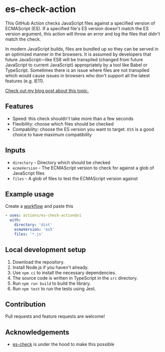 # es-check-action

This GitHub Action checks JavaScript files against a specified version of ECMAScript (ES). If a specified file's ES version doesn't match the ES version argument, this action will throw an error and log the files that didn't match the check.

In modern JavaScript builds, files are bundled up so they can be served in an optimized manner in the browsers. It is assumed by developers that future JavaScript—like ES8 will be transpiled (changed from future JavaScript to current JavaScript) appropriately by a tool like Babel or TypeScript. Sometimes there is an issue where files are not transpiled which would cause issues in browsers who don't support all the latest features (e.g. IE11).

[Check out my blog post about this topic.](https://medium.com/better-programming/check-your-javascript-bundles-for-browser-support-d769c1fca4c)

## Features

- Speed: this check shouldn't take more than a few seconds
- Flexibility: choose which files should be checked
- Compability: choose the ES version you want to target. `ES5` is a good choice to have maximum compatibility

## Inputs

- `directory` - Directory which should be checked
- `ecmaVersion` - The ECMAScript version to check for against a glob of JavaScript files
- `files` - A glob of files to test the ECMAScript version against

## Example usage

Create a [workflow](https://docs.github.com/en/actions/configuring-and-managing-workflows/configuring-a-workflow) and paste this

```yaml
- uses: actions/es-check-action@v1
  with:
    directory: 'dist'
    ecmaVersion: 'es5'
    files: '*.js'
```

## Local development setup

1. Download the repository.
2. Install Node.js if you haven't already.
3. Use `npm ci` to install the necessary dependencies.
4. The source code is written in TypeScript in the `src` directory.
5. Run `npm run build` to build the library.
6. Run `npm test` to run the tests using Jest.

## Contribution

Pull requests and feature requests are welcome!

## Acknowledgements

- [es-check](https://github.com/dollarshaveclub/es-check) is under the hood to make this possible
